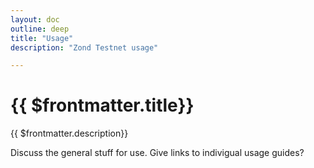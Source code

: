 ```yaml
---
layout: doc
outline: deep
title: "Usage"
description: "Zond Testnet usage"

---
```



# {{ $frontmatter.title}}

{{ $frontmatter.description}}


Discuss the general stuff for use. Give links to indivigual usage guides?